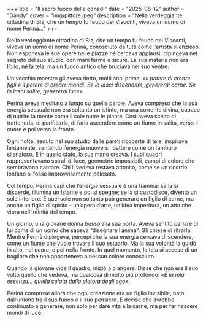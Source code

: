 +++
title = "Il sacro fuoco delle gonadi"
date = "2025-08-12"
author = "Dandy"
cover = "img/pittore.jpeg"
description = "Nella verdeggiante cittadina di Biz, che un tempo fu feudo dei Visconti, viveva un uomo di nome Perinà..."
+++

Nella verdeggiante cittadina di Biz, che un tempo fu feudo dei Visconti, viveva un uomo di nome Perinà, conosciuto da tutti come l’artista silenzioso. Non esponeva le sue opere nelle piazze né cercava applausi; dipingeva nel segreto del suo studio, con mani ferme e sicure. La sua materia non era l’olio, né la tela, ma un fuoco antico che bruciava nel suo ventre.  

Un vecchio maestro gli aveva detto, molti anni prima:  _«Il potere di creare figli è il potere di creare mondi. Se lo lasci discendere, genererai carne. Se lo lasci salire, genererai luce»._  

Perinà aveva meditato a lungo su quelle parole. Aveva compreso che la sua energia sessuale non era soltanto un istinto, ma una corrente divina, capace di nutrire la mente come il sole nutre le piante. Così aveva scelto di trattenerla, di purificarla, di farla ascendere come un fiume in salita, verso il cuore e poi verso la fronte.  

Ogni notte, seduto nel suo studio dalle pareti ricoperte di tele, inspirava lentamente, sentendo l’energia muoversi, battere come un tamburo silenzioso. E in quello stato, la sua mano creava. I suoi quadri rappresentavano spirali di luce, geometrie impossibili, campi di colore che sembravano cantare. Chi li vedeva restava attonito, come se un ricordo lontano si fosse improvvisamente palesato.  

Col tempo, Perinà capì che l’energia sessuale è una fiamma: se la si disperde, illumina un istante e poi si spegne; se la si custodisce, diventa un sole interiore. E quel sole non soltanto può generare un figlio di carne, ma anche un figlio di spirito - un’opera d’arte, un’idea imperitura, un atto che vibra nell’infinità del tempo.  

Un giorno, una giovane donna bussò alla sua porta. Aveva sentito parlare di lui come di un uomo che sapeva “disegnare l’anima”. Gli chiese di ritrarla.
Mentre Perinà dipingeva, percepì che la sua energia cercava di scendere, come un fiume che vuole trovare il suo estuario. Ma la sua volontà la guidò in alto, nel cuore, e poi nella fronte. In quel momento, la tela si accese di un bagliore che non apparteneva a nessun colore conosciuto.  

Quando la giovane vide il quadro, iniziò a piangere. Disse che non era il suo volto quello che vedeva, ma qualcosa di molto più profondo: _«È la mia essenza… quella celata dalla pletora degli ego»._  

Perinà comprese allora che ogni creazione era un figlio invisibile, nato dall’unione tra il suo fuoco e il suo pensiero. E decise che avrebbe continuato a generare, non solo per dare vita alla carne, ma per far nascere mondi di luce.  
